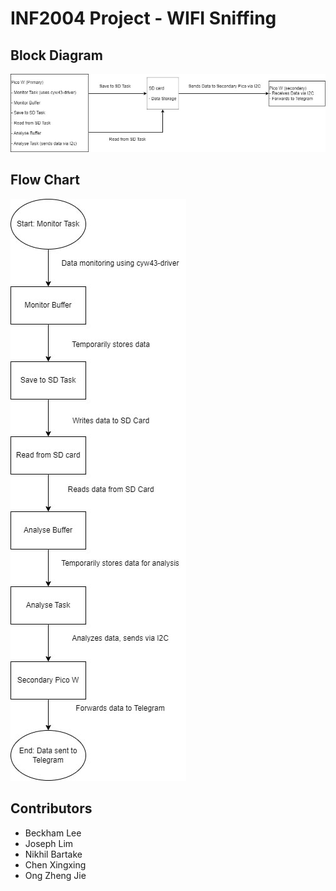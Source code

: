 # INF2004 Project - WIFI Sniffing

## Block Diagram

![Block diagram](block.jpg)

## Flow Chart

![Flow Chart](flow.jpg)

## Contributors

- Beckham Lee
- Joseph Lim
- Nikhil Bartake
- Chen Xingxing
- Ong Zheng Jie